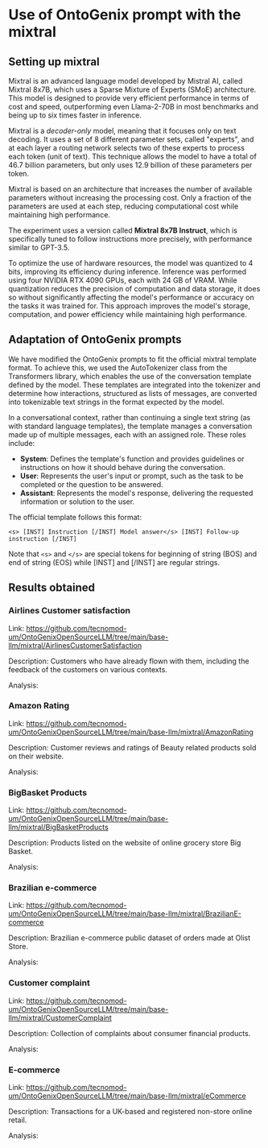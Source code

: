 # Use of OntoGenix prompt with the mixtral

## Setting up mixtral

Mixtral is an advanced language model developed by Mistral AI, called Mixtral 8x7B, which uses a Sparse Mixture of Experts (SMoE) architecture. This model is designed to provide very efficient performance in terms of cost and speed, outperforming even Llama-2-70B in most benchmarks and being up to six times faster in inference.

Mixtral is a *decoder-only* model, meaning that it focuses only on text decoding. It uses a set of 8 different parameter sets, called "experts", and at each layer a routing network selects two of these experts to process each token (unit of text). This technique allows the model to have a total of 46.7 billion parameters, but only uses 12.9 billion of these parameters per token. 

Mixtral is based on an architecture that increases the number of available parameters without increasing the processing cost. Only a fraction of the parameters are used at each step, reducing computational cost while maintaining high performance.

The experiment uses a version called **Mixtral 8x7B Instruct**, which is specifically tuned to follow instructions more precisely, with performance similar to GPT-3.5. 

To optimize the use of hardware resources, the model was quantized to 4 bits, improving its efficiency during inference. Inference was performed using four NVIDIA RTX 4090 GPUs, each with 24 GB of VRAM. While quantization reduces the precision of computation and data storage, it does so without significantly affecting the model's performance or accuracy on the tasks it was trained for. This approach improves the model's storage, computation, and power efficiency while maintaining high performance.

## Adaptation of OntoGenix prompts

We have modified the OntoGenix prompts to fit the official mixtral template format. To achieve this, we used the AutoTokenizer class from the Transformers library, which enables the use of the conversation template defined by the model. These templates are integrated into the tokenizer and determine how interactions, structured as lists of messages, are converted into tokenizable text strings in the format expected by the model.

In a conversational context, rather than continuing a single text string (as with standard language templates), the template manages a conversation made up of multiple messages, each with an assigned role. These roles include:

- **System**: Defines the template's function and provides guidelines or instructions on how it should behave during the conversation.
- **User**: Represents the user's input or prompt, such as the task to be completed or the question to be answered.
- **Assistant**: Represents the model's response, delivering the requested information or solution to the user.

The official template follows this format:

```
<s> [INST] Instruction [/INST] Model answer</s> [INST] Follow-up instruction [/INST]
```

Note that `<s>` and `</s>` are special tokens for beginning of string (BOS) and end of string (EOS) while [INST] and [/INST] are regular strings.

## Results obtained

### Airlines Customer satisfaction

Link: https://github.com/tecnomod-um/OntoGenixOpenSourceLLM/tree/main/base-llm/mixtral/AirlinesCustomerSatisfaction

Description: Customers who have already flown with them, including the feedback of the customers on various contexts. 

Analysis: 

### Amazon Rating

Link: https://github.com/tecnomod-um/OntoGenixOpenSourceLLM/tree/main/base-llm/mixtral/AmazonRating

Description: Customer reviews and ratings of Beauty related products sold on their website.

Analysis: 

### BigBasket Products

Link: https://github.com/tecnomod-um/OntoGenixOpenSourceLLM/tree/main/base-llm/mixtral/BigBasketProducts

Description: Products listed on the website of online grocery store Big Basket.

Analysis: 

###  Brazilian e-commerce

Link: https://github.com/tecnomod-um/OntoGenixOpenSourceLLM/tree/main/base-llm/mixtral/BrazilianE-commerce

Description: Brazilian e-commerce public dataset of orders made at Olist Store.

Analysis: 

### Customer complaint

Link: https://github.com/tecnomod-um/OntoGenixOpenSourceLLM/tree/main/base-llm/mixtral/CustomerComplaint

Description: Collection of complaints about consumer financial products.

Analysis: 

### E-commerce

Link: https://github.com/tecnomod-um/OntoGenixOpenSourceLLM/tree/main/base-llm/mixtral/eCommerce

Description: Transactions for a UK-based and registered non-store online retail.

Analysis: 
